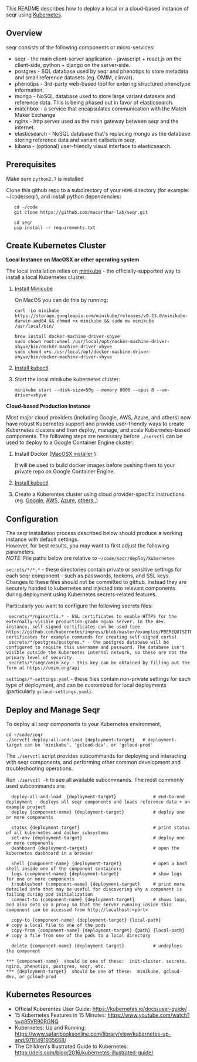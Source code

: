 This README describes how to deploy a local or a cloud-based instance of seqr using [Kubernetes](https://kubernetes.io/).

Overview
--------

seqr consists of the following components or micro-services:
- seqr - the main client-server application - javascript + react.js on the client-side, python + django on the server-side.
- postgres - SQL database used by seqr and phenotips to store metadata and small reference datasets (eg. OMIM, clinvar).
- phenotips - 3rd-party web-based tool for entering structured phenotype information.
- mongo - NoSQL database used to store large variant datasets and reference data. This is being phased out in favor of elasticsearch.
- matchbox - a service that encapsulates communication with the Match Maker Exchange
- nginx - http server used as the main gateway between seqr and the internet.
- elasticsearch - NoSQL database that's replacing mongo as the database storing reference data and variant callsets in seqr.
- kibana - (optional) user-friendly visual interface to elasticsearch.



Prerequisites
-------------

Make sure `python2.7` is installed

Clone this github repo to a subdirectory of your `HOME` directory (for example: ~/code/seqr), and install python dependencies:  

       cd ~/code
       git clone https://github.com/macarthur-lab/seqr.git
       
       cd seqr
       pip install -r requirements.txt




Create Kubernetes Cluster
-------------------------

**Local Instance on MacOSX or other operating system**

The local installation relies on [minikube](https://github.com/kubernetes/minikube) - the officially-supported way to install a local Kubernetes cluster.

1. [Install Minicube](https://kubernetes.io/docs/tasks/tools/install-minikube/)
  
     On MacOS you can do this by running:
     ```
     curl -Lo minikube https://storage.googleapis.com/minikube/releases/v0.23.0/minikube-darwin-amd64 && chmod +x minikube && sudo mv minikube /usr/local/bin/
     
     brew install docker-machine-driver-xhyve
     sudo chown root:wheel /usr/local/opt/docker-machine-driver-xhyve/bin/docker-machine-driver-xhyve
     sudo chmod u+s /usr/local/opt/docker-machine-driver-xhyve/bin/docker-machine-driver-xhyve
     ```

2. [Install kubectl](https://kubernetes.io/docs/tasks/kubectl/install/) 

3. Start the local minikube kubernetes cluster:
    
    ```
    minikube start --disk-size=50g --memory 8000 --cpus 8 --vm-driver=xhyve
    ```
 

**Cloud-based Production Instance**

Most major cloud providers (including Google, AWS, Azure, and others) now have robust Kubernetes support and provide user-friendly ways to create Kubernetes clusters and then deploy, manage, and scale Kubernetes-based components. The following steps are necessary before `./servctl` can be used to deploy to a Google Container Engine cluster:

1. Install Docker  ([MacOSX installer](https://getcarina.com/docs/tutorials/docker-install-mac/) ) 
   
   It will be used to build docker images before pushing them to your private repo on Google Container Engine.

2. [Install kubectl](https://kubernetes.io/docs/tasks/kubectl/install/)

3. Create a Kuberentes cluster using cloud provider-specific instructions (eg. [Google](https://cloud.google.com/kubernetes-engine/docs/quickstart), [AWS](https://kubernetes.io/docs/getting-started-guides/aws/), [Azure](https://kubernetes.io/docs/getting-started-guides/azure/), [others..](https://kubernetes.io/partners/))


Configuration
-------------

The seqr installation process described below should produce a working instance with default settings.  
However, for best results, you may want to first adjust the following parameters.  
*NOTE:* File paths below are relative to `~/code/seqr/deploy/kubernetes`  

`secrets/*/*.*` - these directories contain private or sensitive settings for each seqr component - such as passwords, tockens, and SSL keys. Changes to these files should not be committed to github. Instead they are securely handed to kubernetes and injected into relevant components during deployment using Kubernetes secrets-related features.    
 
 Particularly you want to configure the following secrets files:   
    
     secrets/*/nginx/tls.* - SSL certificates to enable HTTPS for the externally-visible production-grade nginx server. In the dev. instance, self-signed certificates can be used (see https://github.com/kubernetes/ingress/blob/master/examples/PREREQUISITES.md#tls-certificates for example commands for creating self-signed certs). 
     secrets/*/postgres/postgres.* - the postgres database will be configured to require this username and password. The database isn't visible outside the Kubernetes internal network, so these are not the primary level of security.
     secrets/*/seqr/omim_key - this key can be obtained by filling out the form at https://omim.org/api 
    
    
    
`settings/*-settings.yaml` - these files contain non-private settings for each type of deployment, and can be customized for local deployments (particularly `gcloud-settings.yaml`).  


Deploy and Manage Seqr
----------------------

To deploy all seqr components to your Kubernetes environment, 

    cd ~/code/seqr
    ./servctl deploy-all-and-load {deployment-target}   # deployment-target can be 'minikube', 'gcloud-dev', or 'gcloud-prod'
   


The `./servctl` script provides subcommands for deploying and interacting with seqr components, and
 performing other common development and troubleshooting operations. 
 
 Run `./servctl -h` to see all available subcommands. The most commonly used subcommands are:

      deploy-all-and-load  {deployment-target}              # end-to-end deployment - deploys all seqr components and loads reference data + an example project
      deploy {component-name} {deployment-target}           # deploy one or more components
      
      status {deployment-target}                            # print status of all kubernetes and docker subsystems
      set-env {deployment-target}                           # deploy one or more components
      dashboard {deployment-target}                         # open the kubernetes dasbhoard in a browser
      
      shell {component-name} {deployment-target}            # open a bash shell inside one of the component containers
      logs {component-name} {deployment-target}             # show logs for one or more components
      troubleshoot {component-name} {deployment-target}     # print more detailed info that may be useful for discovering why a component is failing during pod initialization
      connect-to {component-name} {deployment-target}       # shows logs, and also sets up a proxy so that the server running inside this component can be accessed from http://localhost:<port> 
      
      copy-to {component-name} {deployment-target} {local-path}           # copy a local file to one of the pods
      copy-from {component-name} {deployment-target} {path} {local-path}  # copy a file from one of the pods to a local directory
      
      delete {component-name} {deployment-target}           # undeploys the component
      
    *** {component-name}  should be one of these:  init-cluster, secrets, nginx, phenotips, postgres, seqr, etc. 
    *** {deployment-target}  should be one of these:  minikube, gcloud-dev, or gcloud-prod 


Kubernetes Resources
--------------------

- Official Kuberentes User Guide:  https://kubernetes.io/docs/user-guide/
- 15 Kubernetes Features in 15 Minutes: https://www.youtube.com/watch?v=o85VR90RGNQ
- Kubernetes: Up and Running: https://www.safaribooksonline.com/library/view/kubernetes-up-and/9781491935668/
- The Children's Illustrated Guide to Kubernetes: https://deis.com/blog/2016/kubernetes-illustrated-guide/

